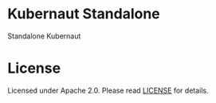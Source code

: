 # Kubernaut Standalone

Standalone Kubernaut

# License

Licensed under Apache 2.0. Please read [LICENSE](LICENSE) for details.
